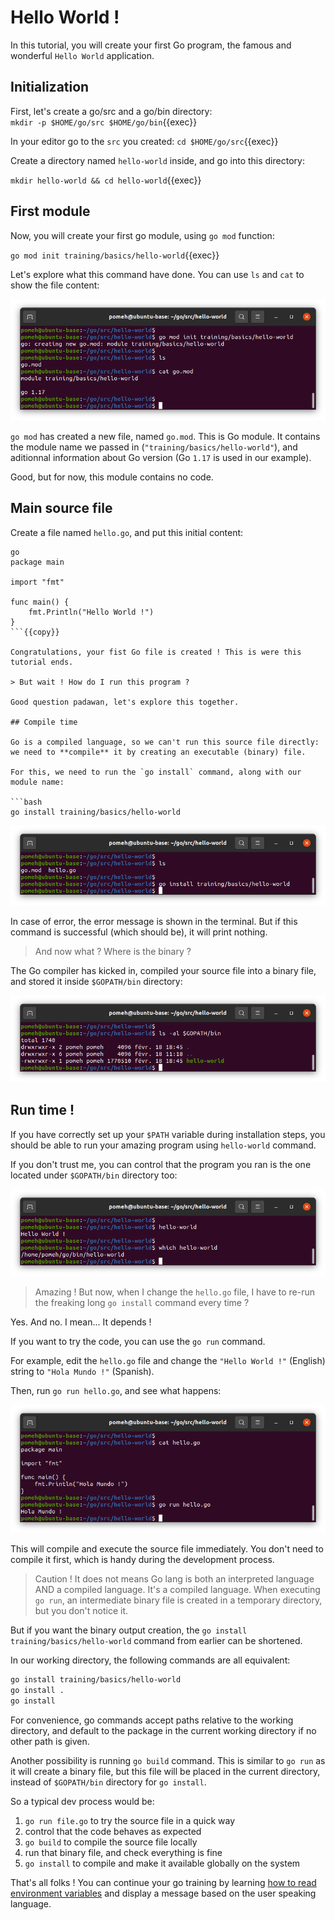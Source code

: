 # Hello World !

In this tutorial, you will create your first Go program, the famous and wonderful `Hello World` application.

## Initialization

First, let's create a go/src and a go/bin directory:   
`mkdir -p $HOME/go/src $HOME/go/bin`{{exec}}

In your editor go to the `src` you created: `cd $HOME/go/src`{{exec}}

Create a directory named `hello-world` inside, and go into this directory:

`mkdir hello-world && cd hello-world`{{exec}}

## First module

Now, you will create your first go module, using `go mod` function:

`go mod init training/basics/hello-world`{{exec}}

Let's explore what this command have done. You can use `ls` and `cat` to show the file content:

![Scan results](./images/go-mod.png)

`go mod` has created a new file, named `go.mod`. This is Go module. It contains the module name we passed in (`"training/basics/hello-world"`), and aditionnal information about Go version (Go `1.17` is used in our example).

Good, but for now, this module contains no code.

## Main source file

Create a file named `hello.go`, and put this initial content:

```
go
package main

import "fmt"

func main() {
    fmt.Println("Hello World !")
}
```{{copy}}

Congratulations, your fist Go file is created ! This is were this tutorial ends.

> But wait ! How do I run this program ?

Good question padawan, let's explore this together.

## Compile time

Go is a compiled language, so we can't run this source file directly: we need to **compile** it by creating an executable (binary) file.

For this, we need to run the `go install` command, along with our module name:

```bash
go install training/basics/hello-world
```

![Scan results](./images/go-install.png)

In case of error, the error message is shown in the terminal. But if this command is successful (which should be), it will print nothing.

> And now what ? Where is the binary ?

The Go compiler has kicked in, compiled your source file into a binary file, and stored it inside `$GOPATH/bin` directory:

![Scan results](./images/ls-gopath-bin.png)

## Run time !

If you have correctly set up your `$PATH` variable during installation steps, you should be able to run your amazing program using `hello-world` command.

If you don't trust me, you can control that the program you ran is the one located under `$GOPATH/bin` directory too:

![Scan results](./images/hello-world-run.png)

> Amazing ! But now, when I change the `hello.go` file, I have to re-run the freaking long `go install` command every time ?

Yes. And no. I mean... It depends !

If you want to try the code, you can use the `go run` command.

For example, edit the `hello.go` file and change the `"Hello World !"` (English) string to `"Hola Mundo !"` (Spanish).

Then, run `go run hello.go`, and see what happens:

![Scan results](./images/hola-mundo.png)

This will compile and execute the source file immediately. You don't need to compile it first, which is handy during the development process.

> Caution ! It does not means Go lang is both an interpreted language AND a compiled language. It's a compiled language. When executing `go run`, an intermediate binary file is created in a temporary directory, but you don't notice it.

But if you want the binary output creation, the `go install training/basics/hello-world` command from earlier can be shortened.

In our working directory, the following commands are all equivalent:

```bash
go install training/basics/hello-world
go install .
go install
```

For convenience, go commands accept paths relative to the working directory, and default to the package in the current working directory if no other path is given.

Another possibility is running `go build` command. This is similar to `go run` as it will create a binary file, but this file will be placed in the current directory, instead of `$GOPATH/bin` directory for `go install`.

So a typical dev process would be:

1. `go run file.go` to try the source file in a quick way
1. control that the code behaves as expected
1. `go build` to compile the source file locally
1. run that binary file, and check everything is fine
1. `go install` to compile and make it available globally on the system

That's all folks ! You can continue your go training by learning [how to read environment variables](../02-environment-variable/README.md) and display a message based on the user speaking language.
